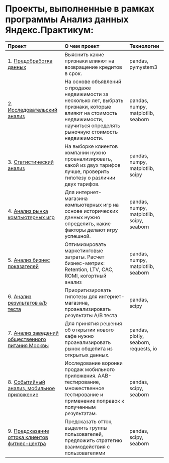 # Проекты, выполненные в рамках программы Анализ данных Яндекс.Практикум:

| Проект                          | О чем проект                                                  | Технологии|
|:------------------------------|:-------------------------------------------------------------|:--------|
| 1. [Предобработка данных]((https://github.com/pocketmehdi/yandex-praktikum-projects/tree/master/1.%20Data%20preprocessing))| Выяснить какие признаки влияют на возвращение кредитов в срок.| pandas, pymystem3|
| 2. [Исследовательский анализ](https://github.com/pocketmehdi/yandex-praktikum-projects/tree/master/2.%20Exploratory%20data%20analysis)| На основе объявлений о продаже недвижимости за несколько лет, выбрать признаки, которые влияют на стоимость недвижимости, научиться определять рыночную стоимость недвижимости.| pandas, numpy, matplotlib, seaborn|
| 3. [Статистический анализ](https://github.com/pocketmehdi/yandex-praktikum-projects/tree/master/3.%20Statistical_analysis)| На выборке клиентов компании нужно проанализировать, какой из двух тарифов лучше, проверить гипотезу о различии двух тарифов.| pandas, numpy, matplotlib, scipy|
| 4. [Анализ рынка компьютерных игр](https://github.com/pocketmehdi/yandex-praktikum-projects/tree/master/4.%20Video%20games%20market%20analysis)| Для интернет-магазина компьютерных игр на основе исторических данных нужно определить, какие факторы делают игру успешной.| pandas, numpy, matplotlib, scipy, seaborn|
| 5. [Анализ бизнес показателей](https://github.com/pocketmehdi/yandex-praktikum-projects/tree/master/5.%20Marketing_analysis)| Оптимизировать маркетинговые затраты. Расчет бизнес-метрик: Retention, LTV, CAC, ROMI, когортный анализ  |pandas, numpy, matplotlib, seaborn|
| 6. [Анализ результатов a/b теста](https://github.com/pocketmehdi/yandex-praktikum-projects/tree/master/6.%20A:B%20tests)| Приоритизировать гипотезы для интернет-магазина, проанализировать результаты A/B теста|pandas, scipy|
| 7. [Анализ заведений общественного питания Москвы](https://github.com/pocketmehdi/yandex-praktikum-projects/tree/master/7.%20Visualization)| Для принятия решения об открытии нового кафе нужно проанализировать рынок общепита из открытых данных.| pandas, plotly, seaborn, requests, io|
| 8. [Событийный анализ, мобильное приложение](https://github.com/pocketmehdi/yandex-praktikum-projects/tree/master/8.%20Mobile%20app%20event%20analysis)| Исследование воронки продаж мобильного приложения. ААВ-тестирование, множественное тестирование и применение поправок к полученным результатам.| pandas, scipy, seaborn|
| 9. [Предсказание оттока клиентов фитнес-центра](https://github.com/pocketmehdi/yandex-praktikum-projects/tree/master/9.%20ML_churn_model)| Предсказать отток, выделить группы пользователей, предложить стратегию взаимодействия с пользователями|pandas, scipy, seaborn|

